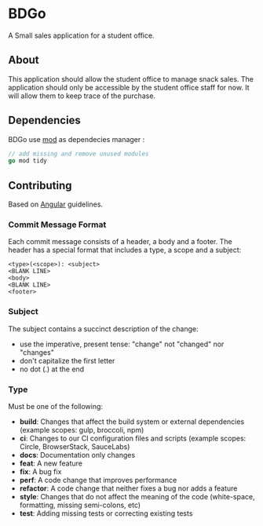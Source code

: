 # BDGo

A Small sales application for a student office.

## About

This application should allow the student office to manage snack sales. The application should only be accessible by the student office staff for now. It will allow them to keep trace of the purchase.

## Dependencies

BDGo use [mod](https://blog.golang.org/using-go-modules) as dependecies manager :

```go
// add missing and remove unused modules
go mod tidy
```

## Contributing

Based on [Angular](https://github.com/angular/angular) guidelines.

### Commit Message Format

Each commit message consists of a header, a body and a footer. The header has a special format that includes a type, a scope and a subject:

```
<type>(<scope>): <subject>
<BLANK LINE>
<body>
<BLANK LINE>
<footer>
```

### Subject

The subject contains a succinct description of the change:

- use the imperative, present tense: "change" not "changed" nor "changes"
- don't capitalize the first letter
- no dot (.) at the end

### Type

Must be one of the following:

- **build**: Changes that affect the build system or external dependencies (example scopes: gulp, broccoli, npm)
- **ci**: Changes to our CI configuration files and scripts (example scopes: Circle, BrowserStack, SauceLabs)
- **docs**: Documentation only changes
- **feat**: A new feature
- **fix**: A bug fix
- **perf**: A code change that improves performance
- **refactor**: A code change that neither fixes a bug nor adds a feature
- **style**: Changes that do not affect the meaning of the code (white-space, formatting, missing semi-colons, etc)
- **test**: Adding missing tests or correcting existing tests
